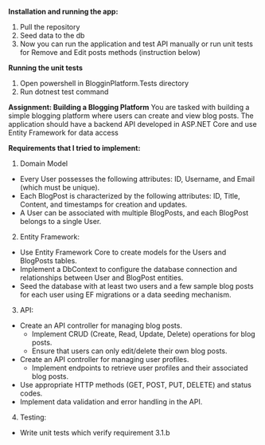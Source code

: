 **Installation and running the app:**
1. Pull the repository
2. Seed data to the db
3. Now you can run the application and test API manually or run unit tests for Remove and Edit posts methods (instruction below)

**Running the unit tests** 
1. Open powershell in BlogginPlatform.Tests directory
2. Run dotnest test command

**Assignment: Building a Blogging Platform**
You are tasked with building a simple blogging platform where users can create and view blog posts. The application should have a backend API developed in ASP.NET Core and use Entity Framework for data access

**Requirements that I tried to implement:**
1.	Domain Model
 - Every User possesses the following attributes: ID, Username, and Email (which must be unique).
 -  Each BlogPost is characterized by the following attributes: ID, Title, Content, and timestamps for creation and updates.
 -	A User can be associated with multiple BlogPosts, and each BlogPost belongs to a single User.

2. Entity Framework:
-	Use Entity Framework Core to create models for the Users and BlogPosts tables.
-	Implement a DbContext to configure the database connection and relationships between User and BlogPost entities.
-	Seed the database with at least two users and a few sample blog posts for each user using EF migrations or a data seeding mechanism.

3. API:
- Create an API controller for managing blog posts.
   -	Implement CRUD (Create, Read, Update, Delete) operations for blog posts.
   -	Ensure that users can only edit/delete their own blog posts.
- Create an API controller for managing user profiles.
  -	Implement endpoints to retrieve user profiles and their associated blog posts.
-	Use appropriate HTTP methods (GET, POST, PUT, DELETE) and status codes.
-	Implement data validation and error handling in the API.

4. Testing:
-	Write unit tests which verify requirement 3.1.b

